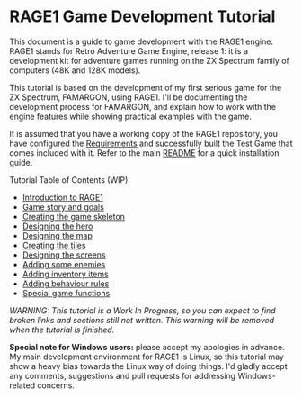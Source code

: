 # RAGE1 Game Development Tutorial

This document is a guide to game development with the RAGE1 engine.  RAGE1
stands for Retro Adventure Game Engine, release 1: it is a development kit
for adventure games running on the ZX Spectrum family of computers (48K and
128K models).

This tutorial is based on the development of my first serious game for the
ZX Spectrum, FAMARGON, using RAGE1.  I'll be documenting the development
process for FAMARGON, and explain how to work with the engine features while
showing practical examples with the game.

It is assumed that you have a working copy of the RAGE1 repository, you have
configured the [Requirements](../REQUIREMENTS.md) and successfully built the
Test Game that comes included with it.  Refer to the main
[README](../../README.md) for a quick installation guide.

Tutorial Table of Contents (WIP):

- [Introduction to RAGE1](INTRO.md)
- [Game story and goals](STORY.md)
- [Creating the game skeleton](SKELETON.md)
- [Designing the hero](HERO.md)
- [Designing the map](MAP.md)
- [Creating the tiles](BTILES.md)
- [Designing the screens](SCREENS.md)
- [Adding some enemies](ENEMIES.md)
- [Adding inventory items](INVENTORY.md)
- [Adding behaviour rules](RULES.md)
- [Special game functions](FUNCTIONS.md)

_WARNING: This tutorial is a Work In Progress, so you can expect to find
broken links and sections still not written.  This warning will be removed
when the tutorial is finished._

**Special note for Windows users:** please accept my apologies in advance.
My main development environment for RAGE1 is Linux, so this tutorial may
show a heavy bias towards the Linux way of doing things. I'd gladly accept
any comments, suggestions and pull requests for addressing Windows-related
concerns.


